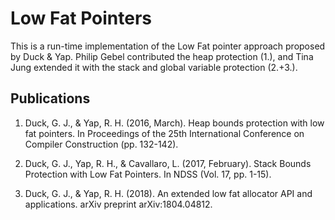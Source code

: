 # Low Fat Pointers

This is a run-time implementation of the Low Fat pointer approach proposed by Duck & Yap. Philip Gebel contributed the heap protection (1.), and Tina Jung extended it with the stack and global variable protection (2.+3.).

## Publications

1) Duck, G. J., & Yap, R. H. (2016, March). Heap bounds protection with low fat pointers. In Proceedings of the 25th International Conference on Compiler Construction (pp. 132-142).

2) Duck, G. J., Yap, R. H., & Cavallaro, L. (2017, February). Stack Bounds Protection with Low Fat Pointers. In NDSS (Vol. 17, pp. 1-15).

3) Duck, G. J., & Yap, R. H. (2018). An extended low fat allocator API and applications. arXiv preprint arXiv:1804.04812.

